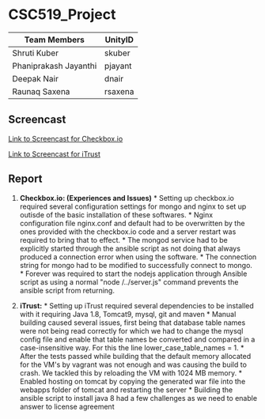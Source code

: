 # CSC519_Project

|__Team Members__       |    __UnityID__ |
-------------------------|-----------------|
|  Shruti Kuber          |       skuber    |
|  Phaniprakash Jayanthi |       pjayant   |
|  Deepak Nair           |       dnair     |
|  Raunaq Saxena         |      rsaxena    |

## Screencast

[Link to Screencast for Checkbox.io](https://youtu.be/OCA_n2SMaW8)

[Link to Screencast for iTrust](https://www.youtube.com/watch?v=q5V9WWbfegw&feature=youtu.be)

## Report
  
  1. **Checkbox.io: (Experiences and Issues)** 
    * Setting up checkbox.io required several configuration settings for mongo and nginx to set up outisde of the basic installation of these softwares.
    * Nginx configuration file nginx.conf and default had to be overwritten by the ones provided with the checkbox.io code and a server restart was required to bring that to effect. 
    * The mongod service had to be explicitly started through the ansible script as not doing that always produced a connection error when using the software.
    * The connection string for mongo had to be modified to successfully connect to mongo.
    * Forever was required to start the nodejs application through Ansible script as using a normal "node /../server.js" command prevents the ansible script from returning.  
    
  2. **iTrust:**
    * Setting up iTrust required several dependencies to be installed with it requiring Java 1.8, Tomcat9, mysql, git and
      maven
    * Manual building caused several issues, first being that database table names were not being read correctly for which
      we had to change the mysql config file and enable that table names be converted and compared in a case-insensitive way. For this the line lower_case_table_names	= 1.
    * After the tests passed while building that the default memory allocated for the VM's by vagrant was not enough and
      was causing the build to crash. We tackled this by reloading the VM with 1024 MB memory.
    * Enabled hosting on tomcat by copying the generated war file into the webapps folder of tomcat and restarting the
      server
    * Building the ansible script to install java 8 had a few challenges as we need to enable answer to license agreement
    

      

